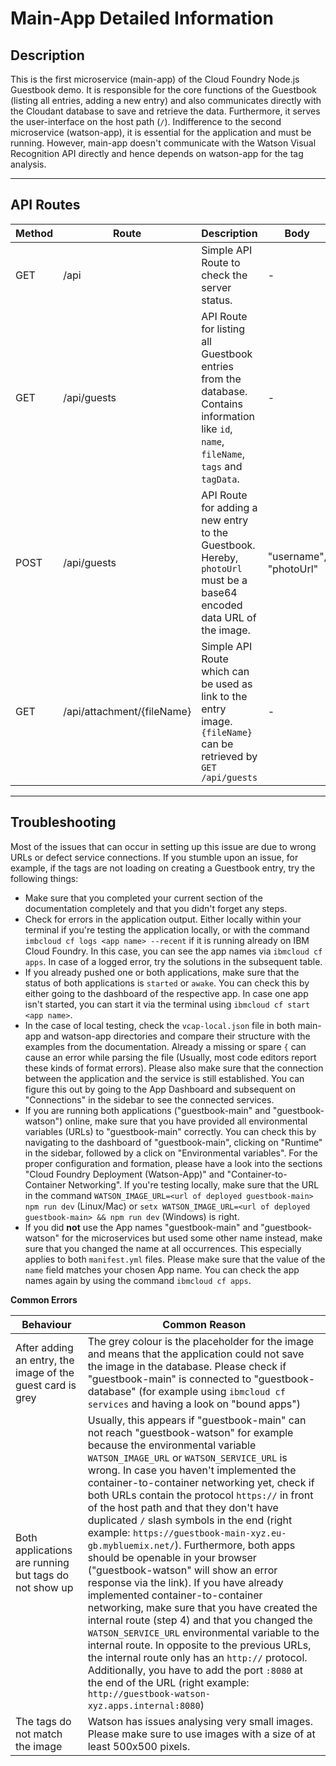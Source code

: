# Main-App Detailed Information

## Description
This is the first microservice (main-app) of the Cloud Foundry Node.js Guestbook demo. It is responsible for the core functions of the Guestbook (listing all entries, adding a new entry) and also communicates directly with the Cloudant database to save and retrieve the data. Furthermore, it serves the user-interface on the host path (`/`).
Indifference to the second microservice (watson-app), it is essential for the application and must be running. However, main-app doesn't communicate with the Watson Visual Recognition API directly and hence depends on watson-app for the tag analysis.

___
## API Routes

Method | Route | Description | Body
--- | --- | --- | ---
GET | /api | Simple API Route to check the server status. | -
GET | /api/guests | API Route for listing all Guestbook entries from the database. Contains information like `id`, `name`, `fileName`, `tags` and `tagData`. | -
POST | /api/guests | API Route for adding a new entry to the Guestbook. Hereby, `photoUrl` must be a base64 encoded data URL of the image. | "username", "photoUrl"
GET | /api/attachment/{fileName} | Simple API Route which can be used as link to the entry image. `{fileName}` can be retrieved by `GET /api/guests` | -

___
## Troubleshooting

Most of the issues that can occur in setting up this issue are due to wrong URLs or defect service connections. If you stumble upon an issue, for example, if the tags are not loading on creating a Guestbook entry, try the following things:

- Make sure that you completed your current section of the documentation completely and that you didn't forget any steps.
- Check for errors in the application output. Either locally within your terminal if you're testing the application locally, or with the command `imbcloud cf logs <app name> --recent` if it is running already on IBM Cloud Foundry. In this case, you can see the app names via `ibmcloud cf apps`. In case of a logged error, try the solutions in the subsequent table.
- If you already pushed one or both applications, make sure that the status of both applications is `started` or `awake`. You can check this by either going to the dashboard of the respective app. In case one app isn't started, you can start it via the terminal using `ibmcloud cf start <app name>`.
- In the case of local testing, check the `vcap-local.json` file in both main-app and watson-app directories and compare their structure with the examples from the documentation. Already a missing or spare `{` can cause an error while parsing the file (Usually, most code editors report these kinds of format errors). Please also make sure that the connection between the application and the service is still established. You can figure this out by going to the App Dashboard and subsequent on "Connections" in the sidebar to see the connected services.
- If you are running both applications ("guestbook-main" and "guestbook-watson") online, make sure that you have provided all environmental variables (URLs) to "guestbook-main" correctly. You can check this by navigating to the dashboard of "guestbook-main", clicking on "Runtime" in the sidebar, followed by a click on "Environmental variables". For the proper configuration and formation, please have a look into the sections "Cloud Foundry Deployment (Watson-App)" and "Container-to-Container Networking". If you're testing locally, make sure that the URL in the command `WATSON_IMAGE_URL=<url of deployed guestbook-main> npm run dev` (Linux/Mac) or `setx WATSON_IMAGE_URL=<url of deployed guestbook-main> && npm run dev` (Windows) is right.
- If you did **not** use the App names "guestbook-main" and "guestbook-watson" for the microservices but used some other name instead, make sure that you changed the name at all occurrences. This especially applies to both `manifest.yml` files. Please make sure that the value of the `name` field matches your chosen App name. You can check the app names again by using the command `ibmcloud cf apps`.

**Common Errors**

Behaviour | Common Reason
--- | ---
After adding an entry, the image of the guest card is grey | The grey colour is the placeholder for the image and means that the application could not save the image in the database. Please check if "guestbook-main" is connected to "guestbook-database" (for example using `ibmcloud cf services` and having a look on "bound apps")
Both applications are running but tags do not show up | Usually, this appears if "guestbook-main" can not reach "guestbook-watson" for example because the environmental variable `WATSON_IMAGE_URL` or `WATSON_SERVICE_URL` is wrong. In case you haven't implemented the container-to-container networking yet, check if both URLs contain the protocol `https://` in front of the host path and that they don't have duplicated `/` slash symbols in the end (right example: `https://guestbook-main-xyz.eu-gb.mybluemix.net/`). Furthermore, both apps should be openable in your browser ("guestbook-watson" will show an error response via the link). If you have already implemented container-to-container networking, make sure that you have created the internal route (step 4) and that you changed the `WATSON_SERVICE_URL` environmental variable to the internal route. In opposite to the previous URLs, the internal route only has an `http://` protocol. Additionally, you have to add the port `:8080` at the end of the URL (right example: `http://guestbook-watson-xyz.apps.internal:8080`)
The tags do not match the image | Watson has issues analysing very small images. Please make sure to use images with a size of at least 500x500 pixels.